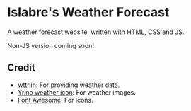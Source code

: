 # Islabre's Weather Forecast
A weather forecast website, written with HTML, CSS and JS.

Non-JS version coming soon!

## Credit
- [wttr.in](https://github.com/chubin/wttr.in): For providing weather data.
- [Yr.no weather icon](https://github.com/nrkno/yr-weather-symbols): For weather images.
- [Font Awesome](https://fontawesome.com/): For icons.